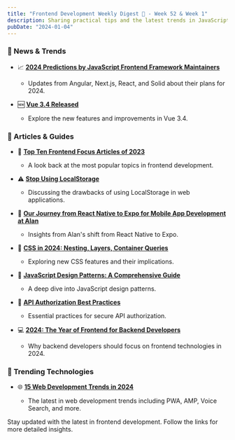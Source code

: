 ```yaml
---
title: "Frontend Development Weekly Digest 🌸 - Week 52 & Week 1"
description: Sharing practical tips and the latest trends in JavaScript
pubDate: "2024-01-04"
---
```


### 🌟 News & Trends

- 📈 **[2024 Predictions by JavaScript Frontend Framework Maintainers](https://thenewstack.io/2024-predictions-by-javascript-frontend-framework-maintainers/)**

  - Updates from Angular, Next.js, React, and Solid about their plans for 2024.

- 🆕 **[Vue 3.4 Released](https://blog.vuejs.org/posts/vue-3-4)**

  - Explore the new features and improvements in Vue 3.4.

### 📝 Articles & Guides

- 🏅 **[Top Ten Frontend Focus Articles of 2023](https://frontendfoc.us/issues/624)**

  - A look back at the most popular topics in frontend development.

- ⚠️ **[Stop Using LocalStorage](https://medium.com/@julienetienne/stop-using-localstorage-64a6d6805da8)**

  - Discussing the drawbacks of using LocalStorage in web applications.

- 📱 **[Our Journey from React Native to Expo for Mobile App Development at Alan](https://medium.com/alan/our-journey-from-react-native-to-expo-for-mobile-app-development-at-alan-%EF%B8%8F-3b1569e8ab7c)**

  - Insights from Alan's shift from React Native to Expo.

- 🎨 **[CSS in 2024: Nesting, Layers, Container Queries](https://www.builder.io/blog/css-2024-nesting-layers-container-queries)**

  - Exploring new CSS features and their implications.

- 🧩 **[JavaScript Design Patterns: A Comprehensive Guide](https://dev.to/topefasasi/js-design-patterns-a-comprehensive-guide-h3m)**

  - A deep dive into JavaScript design patterns.

- 🔐 **[API Authorization Best Practices](https://www.permit.io/blog/api-authorization-best-practices)**

  - Essential practices for secure API authorization.

- 💻 **[2024: The Year of Frontend for Backend Developers](https://dev.to/opensourcee/2024-is-the-year-of-frontend-for-backend-ffb-6fg)**

  - Why backend developers should focus on frontend technologies in 2024.

### 🚀 Trending Technologies

- 🌐 **[15 Web Development Trends in 2024](https://www.webskitters.com/blog/15-web-development-trends)**

  - The latest in web development trends including PWA, AMP, Voice Search, and more.

Stay updated with the latest in frontend development. Follow the links for more detailed insights.
